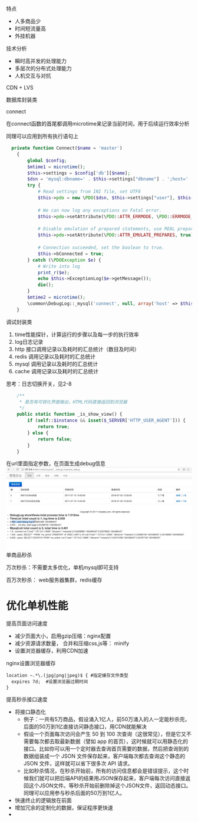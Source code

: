 特点

* 人多商品少
* 时间短流量高
* 外挂机器

技术分析

* 瞬时高并发的处理能力
* 多层次的分布式处理能力
* 人机交互与对抗

CDN + LVS

数据库封装类

connect

在connect函数的首尾都调用microtime来记录当前时间，用于后续运行效率分析

同理可以应用到所有执行语句上

```php
  private function Connect($name = 'master')
    {
        global $config;
        $mtime1 = microtime();
        $this->settings = $config['db'][$name];
        $dsn = 'mysql:dbname=' . $this->settings["dbname"] . ';host=' . $this->settings["host"] . '';
        try {
            # Read settings from INI file, set UTF8
            $this->pdo = new \PDO($dsn, $this->settings["user"], $this->settings["password"], array(\PDO::MYSQL_ATTR_INIT_COMMAND => "SET NAMES utf8;"));

            # We can now log any exceptions on Fatal error.
            $this->pdo->setAttribute(\PDO::ATTR_ERRMODE, \PDO::ERRMODE_EXCEPTION);

            # Disable emulation of prepared statements, use REAL prepared statements instead.
            $this->pdo->setAttribute(\PDO::ATTR_EMULATE_PREPARES, true);

            # Connection succeeded, set the boolean to true.
            $this->bConnected = true;
        } catch (\PDOException $e) {
            # Write into log
            print_r($e);
            echo $this->ExceptionLog($e->getMessage());
            die();
        }
        $mtime2 = microtime();
        \common\DebugLog::_mysql('connect', null, array('host' => $this->settings['host'], 'dbname' => $this->settings['dbname']), $mtime1, $mtime2, null);
    }
```

调试封装类

1. time性能探针，计算运行的步骤以及每一步的执行效率
2. log日志记录
3. http 接口调用记录以及耗时的汇总统计（数目及时间）
4. redis 调用记录以及耗时的汇总统计
5. mysql 调用记录以及耗时的汇总统计
6. cache 调用记录以及耗时的汇总统计

思考：日志切换开关，见2-8

```php
    /**
     * 是否有可视化界面输出，HTML代码直接返回到浏览器
     */
    public static function _is_show_view() {
        if (self::$instance && isset($_SERVER['HTTP_USER_AGENT'])) {
            return true;
        } else {
            return false;
        }
    }
```

在url里面指定参数，在页面生成debug信息![](/assets/debug_view.png)单商品秒杀

万次秒杀：不需要太多优化，单机mysql即可支持

百万次秒杀： web服务器集群，redis缓存

# 优化单机性能

提高页面访问速度

* 减少页面大小，启用gzip压缩：nginx配置
* 减少资源请求数量， 合并和压缩css,js等： minify
* 设置浏览器缓存，利用CDN加速

nginx设置浏览器缓存

```
location ~.*\.(jpg|png|jpeg)$ { #指定缓存文件类型 
  expires 7d;  #设置浏览器过期时间
}
```



提高秒杀接口速度

* 将接口静态化
  * 例子：一共有5万商品，假设涌入1亿人，前50万涌入的人一定能秒杀完，后面的50万到1亿直接访问静态接口，用CDN就能解决
  * 假设一个页面每次访问会产生 50 到 100 次查询（这很常见），但是它又不需要每次都去取最新数据（譬如 app 的首页），这时候就可以用静态化的接口。比如你可以用一个定时器去查询首页需要的数据，然后把查询到的数据组装成一个 JSON 文件保存起来，客户端每次都去查询这个静态的 JSON 文件，这样就可以省下很多次 API 请求。
  * 比如秒杀情况，在秒杀开始前，所有的访问信息都会是错误提示，这个时候我们就可以把后端API的结果用JSON保存起来，客户端每次访问直接返回这个JSON文件。等秒杀开始前删除掉这个JSON文件，返回动态接口。同理可以应用参与秒杀后面的50万到1亿人。
* 快速终止的逻辑放在前面
* 增加冗余的定制化的数据，保证程序更快速
* 



